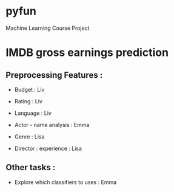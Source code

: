 # pyfun
Machine Learning Course Project

# IMDB gross earnings prediction


## Preprocessing Features :

- Budget : Liv
- Rating : Liv
- Language : Liv

- Actor - name analysis : Emma

- Genre : Lisa
- Director : experience : Lisa


## Other tasks : 
- Explore which classifiers to uses : Emma
